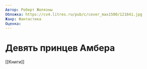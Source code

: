 ```yaml
---
Автор: Роберт Желязны
Обложка: https://cv4.litres.ru/pub/c/cover_max1500/121841.jpg
Жанр: Фантастика
Оценка: 
---
```


# Девять принцев Амбера

[[Книги]]